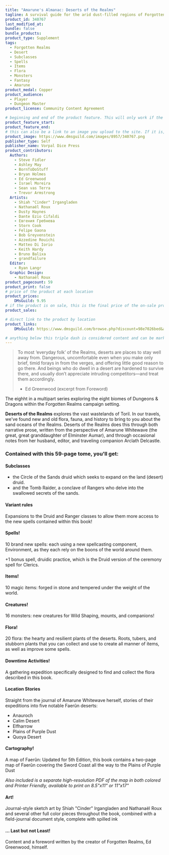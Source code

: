 ```yaml
---
title: "Amarune's Almanac: Deserts of the Realms"
tagline: A survival guide for the arid dust-filled regions of Forgotten Realms
product_id: 340767
last_modified_at:
bundle: false
bundle_products:
product_type: Supplement
tags:
  - Forgotten Realms
  - Desert
  - Subclasses
  - Spells
  - Items
  - Flora
  - Monsters
  - Fantasy
  - Amarune
product_medal: Copper
product_audience:
  - Player
  - Dungeon Master
product_license: Community Content Agreement

# beginning and end of the product feature. This will only work if the site is updated within several weeks of when the feature is supposed to happen. Making a new post counts as updating.
product_feature_start: 
product_feature_end: 
# this can also be a link to an image you upload to the site. If it is, it must start with a "/" or be a full link
product_image: https://www.dmsguild.com/images/8957/340767.png
publisher_type: Self
publisher_name: Vorpal Dice Press
product_contributors:
  Authors:
    - Steve Fidler
    - Ashley May
    - BornToDoStuff
    - Bryan Holmes
    - Ed Greenwood
    - Israel Moreira
    - Sean vas Terra
    - Trevor Armstrong
  Artists:
    - Shiah "Cinder" Irgangladen
    - Nathanaël Roux
    - Dusty Haynes
    - Dante Ezio Cifaldi
    - Евгения Гребнева
    - Storn Cook
    - Felipe Gaona
    - Bob Greyvenstein
    - Azzedine Rouichi
    - Matteo Di Iorio
    - Keith Hardy
    - Bruno Balixa
    - grandfailure
  Editor:
    - Ryan Langr
  Graphic Design:
    - Nathanaël Roux
product_pagecount: 59
product_print: false
# price of the product at each location
product_prices:
    DMsGuild: 9.95
# if the product is on sale, this is the final price of the on-sale product for each location that it is on sale. The sales % will be calculated and displayed based on the difference between product_prices and product_sales
product_sales:

# direct link to the product by location
product_links:
    DMsGuild: https://www.dmsguild.com/browse.php?discount=98e7026bed&affiliate_id=1713687

# anything below this triple dash is considered content and can be markup or html. It should be fully HTML compatible as long as your tags are formatted correctly.
---
```

> To most ‘everyday folk’ of the Realms, deserts are places to stay well away from. Dangerous, uncomfortable even when you make only brief, timid forays in from the verges, and offering little good reason to go there. And beings who do dwell in a desert are hardened to survive there, and usually don’t appreciate intruding competitors—and treat them accordingly.
> - Ed Greenwood (excerpt from Foreword)

The eighht in a multipart series exploring the eight biomes of Dungeons & Dragons within the Forgotten Realms campaign setting.

**Deserts of the Realms** explores the vast wastelands of Toril. In our travels, we've found new and old flora, fauna, and history to bring to you about the sand oceans of the Realms. Deserts of the Realms does this through both narrative prose, written from the perspective of Amarune Whitewave (the great, great granddaughter of Elminster Aumar), and through occasional notes from her husband, editor, and traveling companion Arclath Delcastle.

### Contained with this 59-page tome, you'll get:

#### Subclasses
- the Circle of the Sands druid which seeks to expand on the land (desert) druid.
- and the Tomb Raider, a conclave of Rangers who delve into the swallowed secrets of the sands.

#### Variant rules
Expansions to the Druid and Ranger classes to allow them more access to the new spells contained within this book!

#### Spells!
10 brand new spells: each using a new spellcasting component, Environment, as they each rely on the boons of the world around them.

+1 bonus spell, druidic practice, which is the Druid version of the ceremony spell for Clerics.

#### Items!
10 magic items: forged in stone and tempered under the weight of the world.

#### Creatures!
16 monsters: new creatures for Wild Shaping, mounts, and companions!

#### Flora!
20 flora: the hearty and resilient plants of the deserts. Roots, tubers, and stubborn plants that you can collect and use to create all manner of items, as well as improve some spells.

#### Downtime Activities!
A gathering expedition specifically designed to find and collect the flora described in this book.

#### Location Stories
Straight from the journal of Amarune Whitewave herself, stories of their expeditions into five notable Faerûn deserts:
- Anauroch
- Calim Desert
- Elfharrow
- Plains of Purple Dust
- Quoya Desert

#### Cartography!
A map of Faerûn: Updated for 5th Edition, this book contains a two-page map of Faerûn covering the Sword Coast all the way to the Plains of Purple Dust

*Also included is a separate high-resolution PDF of the map in both colored and Printer Friendly, available to print on 8.5"x11" or 11"x17"*

#### Art!
Journal-style sketch art by Shiah "Cinder" Irgangladen and Nathanaël Roux and several other full color pieces throughout the book, combined with a field-journal document style, complete with spilled ink

#### ... Last but not Least!

Content and a foreword written by the creator of Forgotten Realms, Ed Greenwood, himself.